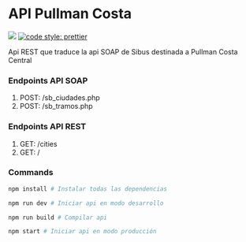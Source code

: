 # API Pullman Costa

[![](https://img.shields.io/badge/types-TypeScript-blue?style=for-the-badge)](https://github.com/microsoft/TypeScript)
[![code style: prettier](https://img.shields.io/badge/code_style-prettier-ff69b4.svg?style=for-the-badge)](https://github.com/prettier/prettier)

Api REST que traduce la api SOAP de Sibus destinada a Pullman Costa Central

### Endpoints API SOAP

1. POST: /sb_ciudades.php
2. POST: /sb_tramos.php

### Endpoints API REST

1. GET: /cities
2. GET: /

### Commands

```sh
npm install # Instalar todas las dependencias

npm run dev # Iniciar api en modo desarrollo

npm run build # Compilar api

npm start # Iniciar api en modo producción
```

